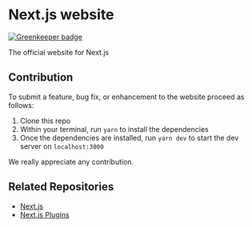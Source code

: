 # Next.js website

[![Greenkeeper badge](https://badges.greenkeeper.io/zeit/next-website.svg?token=6cfe39fe9075b1d534fb8a3854b92e846bf6b21e235268e091bcc7d20fdc389b&ts=1527109151340)](https://greenkeeper.io/)

The official website for Next.js

## Contribution

To submit a feature, bug fix, or enhancement to the website proceed as follows:

1. Clone this repo
2. Within your terminal, run `yarn` to install the dependencies
3. Once the dependencies are installed, run `yarn dev` to start the dev server on `localhost:3000`

We really appreciate any contribution.

## Related Repositories

- [Next.js](https://github.com/zeit/next.js)
- [Next.js Plugins](https://github.com/zeit/next-plugins)

